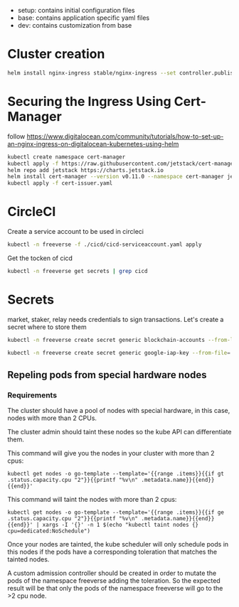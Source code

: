 - setup: contains initial configuration files
- base: contains application specific yaml files
- dev: contains customization from base


# Cluster creation

```bash
helm install nginx-ingress stable/nginx-ingress --set controller.publishService.enabled=true
```

# Securing the Ingress Using Cert-Manager
follow https://www.digitalocean.com/community/tutorials/how-to-set-up-an-nginx-ingress-on-digitalocean-kubernetes-using-helm
```bash
kubectl create namespace cert-manager
kubectl apply -f https://raw.githubusercontent.com/jetstack/cert-manager/release-0.11/deploy/manifests/00-crds.yaml
helm repo add jetstack https://charts.jetstack.io
helm install cert-manager --version v0.11.0 --namespace cert-manager jetstack/cert-manager
kubectl apply -f cert-issuer.yaml
```

# CircleCI
Create a service account to be used in circleci
```bash
kubectl -n freeverse -f ./cicd/cicd-serviceaccount.yaml apply
```

Get the tocken of cicd
```bash
kubectl -n freeverse get secrets | grep cicd
```

# Secrets
market, staker, relay needs credentials to sign transactions. Let's create a secret where to store them
```bash
kubectl -n freeverse create secret generic blockchain-accounts --from-literal=relay=<private_key> --from-literal=market=<private_key> --from-literal=staker=<private_key>

kubectl -n freeverse create secret generic google-iap-key --from-file=./key.json
```

## Repeling pods from special hardware nodes

### Requirements

The cluster should have a pool of nodes with special hardware, in this case, nodes with more than 2 CPUs.

The cluster admin should taint these nodes so the kube API can differentiate them.

This command will give you the nodes in your cluster with more than 2 cpus: 
```
kubectl get nodes -o go-template --template='{{range .items}}{{if gt .status.capacity.cpu "2"}}{{printf "%v\n" .metadata.name}}{{end}}{{end}}'
```

This command will taint the nodes with more than 2 cpus:
 ```
 kubectl get nodes -o go-template --template='{{range .items}}{{if ge .status.capacity.cpu "2"}}{{printf "%v\n" .metadata.name}}{{end}}{{end}}' | xargs -I '{}' -n 1 $(echo "kubectl taint nodes {} cpu=dedicated:NoSchedule")
 ```

 Once your nodes are tainted, the kube scheduler will only schedule pods in this nodes if the pods have a corresponding toleration that matches the tainted nodes.

 A custom admission controller should be created in order to mutate the pods of the namespace freeverse adding the toleration. So the expected result will be that only the pods of the namespace freeverse will go to the >2 cpu node.